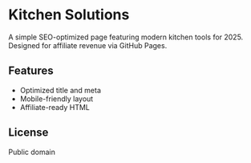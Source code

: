 # Kitchen Solutions

A simple SEO-optimized page featuring modern kitchen tools for 2025. Designed for affiliate revenue via GitHub Pages.

## Features
- Optimized title and meta
- Mobile-friendly layout
- Affiliate-ready HTML

## License
Public domain
